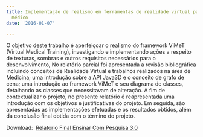 ```yaml
---
title: Implementação de realismo em ferramentas de realidade virtual para treinamento
  médico
date: '2016-01-07'

---
```

O objetivo deste trabalho é aperfeiçoar o realismo do framework ViMeT (Virtual Medical Training), investigando e implementando ações a respeito de texturas, sombras e outros requisitos necessários para o desenvolvimento, No relatório parcial foi apresentada a revisão bibliográfica incluindo conceitos de Realidade Virtual e trabalhos realizados na área de Medicina; uma introdução sobre a API Java3D e o conceito de grafo de cena; uma introdução ao framework ViMeT e seu diagrama de classes, detalhando as classes que necessitavam de alteração. A fim de contextualizar o projeto, no presente relatório é reapresentada uma introdução com os objetivos e justificativas do projeto. Em seguida, são apresentadas as implementações efetuadas e os resultados obtidos, além da conclusão final obtida com o término do projeto.

Download: 
[Relatorio Final Ensinar Com Pesquisa 3.0](/wp-content/uploads/2016/01/Relatorio-Final-Ensinar-Com-Pesquisa-3.0.pdf)

